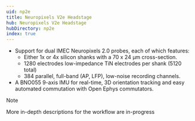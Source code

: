 ```yaml
---
uid: np2e
title: Neuropixels V2e Headstage
hub: Neuropixels V2e Headstage
hubDirectory: np2e
index: true
---
```


- Support for dual IMEC Neuropixels 2.0 probes, each of which features:
    - Either 1x or 4x silicon shanks with a 70 x 24 µm cross-section.
    - 1280 electrodes low-impedance TiN electrodes per shank (5120 total)
    - 384 parallel, full-band (AP, LFP), low-noise recording channels.
- A BNO055 9-axis IMU for real-time, 3D orientation tracking and easy automated commutation with Open Ephys commutators.

> [!NOTE]
> More in-depth descriptions for the workflow are in-progress
